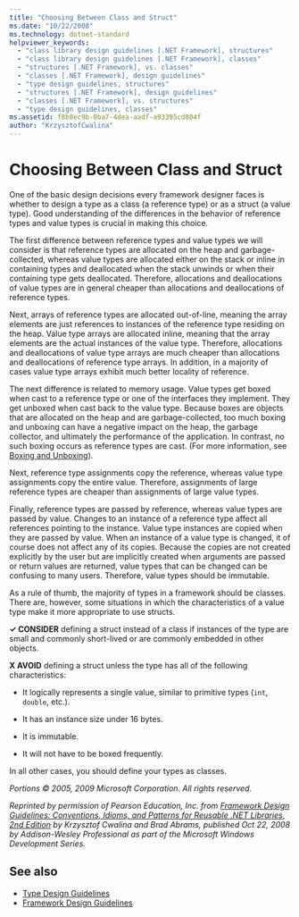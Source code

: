 ```yaml
---
title: "Choosing Between Class and Struct"
ms.date: "10/22/2008"
ms.technology: dotnet-standard
helpviewer_keywords: 
  - "class library design guidelines [.NET Framework], structures"
  - "class library design guidelines [.NET Framework], classes"
  - "structures [.NET Framework], vs. classes"
  - "classes [.NET Framework], design guidelines"
  - "type design guidelines, structures"
  - "structures [.NET Framework], design guidelines"
  - "classes [.NET Framework], vs. structures"
  - "type design guidelines, classes"
ms.assetid: f8b8ec9b-0ba7-4dea-aadf-a93395cd804f
author: "KrzysztofCwalina"
---
```

# Choosing Between Class and Struct
One of the basic design decisions every framework designer faces is whether to design a type as a class (a reference type) or as a struct (a value type). Good understanding of the differences in the behavior of reference types and value types is crucial in making this choice.  
  
 The first difference between reference types and value types we will consider is that reference types are allocated on the heap and garbage-collected, whereas value types are allocated either on the stack or inline in containing types and deallocated when the stack unwinds or when their containing type gets deallocated. Therefore, allocations and deallocations of value types are in general cheaper than allocations and deallocations of reference types.  
  
 Next, arrays of reference types are allocated out-of-line, meaning the array elements are just references to instances of the reference type residing on the heap. Value type arrays are allocated inline, meaning that the array elements are the actual instances of the value type. Therefore, allocations and deallocations of value type arrays are much cheaper than allocations and deallocations of reference type arrays. In addition, in a majority of cases value type arrays exhibit much better locality of reference.  
  
 The next difference is related to memory usage. Value types get boxed when cast to a reference type or one of the interfaces they implement. They get unboxed when cast back to the value type. Because boxes are objects that are allocated on the heap and are garbage-collected, too much boxing and unboxing can have a negative impact on the heap, the garbage collector, and ultimately the performance of the application.  In contrast, no such boxing occurs as reference types are cast. (For more information, see [Boxing and Unboxing](../../csharp/programming-guide/types/boxing-and-unboxing.md)).
  
 Next, reference type assignments copy the reference, whereas value type assignments copy the entire value. Therefore, assignments of large reference types are cheaper than assignments of large value types.  
  
 Finally, reference types are passed by reference, whereas value types are passed by value. Changes to an instance of a reference type affect all references pointing to the instance. Value type instances are copied when they are passed by value. When an instance of a value type is changed, it of course does not affect any of its copies. Because the copies are not created explicitly by the user but are implicitly created when arguments are passed or return values are returned, value types that can be changed can be confusing to many users. Therefore, value types should be immutable.  
  
 As a rule of thumb, the majority of types in a framework should be classes. There are, however, some situations in which the characteristics of a value type make it more appropriate to use structs.  
  
 **✓ CONSIDER** defining a struct instead of a class if instances of the type are small and commonly short-lived or are commonly embedded in other objects.  
  
 **X AVOID** defining a struct unless the type has all of the following characteristics:  
  
-   It logically represents a single value, similar to primitive types (`int`, `double`, etc.).  
  
-   It has an instance size under 16 bytes.  
  
-   It is immutable.  
  
-   It will not have to be boxed frequently.  
  
 In all other cases, you should define your types as classes.  
  
 *Portions © 2005, 2009 Microsoft Corporation. All rights reserved.*  
  
 *Reprinted by permission of Pearson Education, Inc. from [Framework Design Guidelines: Conventions, Idioms, and Patterns for Reusable .NET Libraries, 2nd Edition](https://www.informit.com/store/framework-design-guidelines-conventions-idioms-and-9780321545619) by Krzysztof Cwalina and Brad Abrams, published Oct 22, 2008 by Addison-Wesley Professional as part of the Microsoft Windows Development Series.*  
  
## See also

- [Type Design Guidelines](../../../docs/standard/design-guidelines/type.md)
- [Framework Design Guidelines](../../../docs/standard/design-guidelines/index.md)
